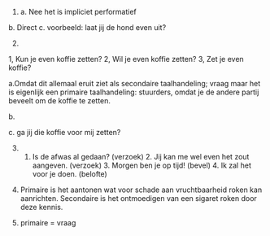 1. a. Nee het is impliciet performatief

b. Direct
c. voorbeeld: laat jij de hond even uit?

2. 
1, Kun je even koffie zetten? 
2, Wil je even koffie zetten? 
3, Zet je even koffie?

a.Omdat dit allemaal eruit ziet als secondaire taalhandeling; vraag
maar het is eigenlijk een primaire taalhandeling: stuurders, omdat je de andere partij beveelt om de koffie te zetten.

b. 

c. ga jij die koffie voor mij zetten?


3. 1. Is de afwas al gedaan? (verzoek) 2. Jij kan me wel even het zout aangeven. (verzoek) 3. Morgen ben je op tijd! (bevel) 4. Ik zal het voor je doen. (belofte)


4. Primaire is het aantonen wat voor schade aan vruchtbaarheid roken kan aanrichten.
Secondaire is het ontmoedigen van een sigaret roken door deze kennis. 


5. primaire = vraag

